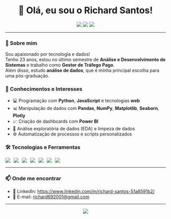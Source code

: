 <h1 align="center">👋 Olá, eu sou o Richard Santos!</h1>

<p align="center">
  <img src="https://img.shields.io/badge/Idade-23%20anos-blue?style=flat-square" />
  <img src="https://img.shields.io/badge/Curso-ADS%20(último%20semestre)-green?style=flat-square" />
  <img src="https://img.shields.io/badge/Cargo-Gestor%20de%20Tráfego-lightgrey?style=flat-square" />
</p>

---

### 🚀 Sobre mim

Sou apaixonado por tecnologia e dados!  
Tenho 23 anos, estou no último semestre de **Análise e Desenvolvimento de Sistemas** e trabalho como **Gestor de Tráfego Pago**.  
Além disso, estudo **análise de dados**, que é minha principal escolha para uma pós-graduação.

### 🧠 Conhecimentos e Interesses

- 💻 Programação com **Python**, **JavaScript** e tecnologias **web**
- 📊 Manipulação de dados com **Pandas**, **NumPy**, **Matplotlib**, **Seaborn**, **Plotly**
- 📈 Criação de dashboards com **Power BI**
- 🧪 Análise exploratória de dados (EDA) e limpeza de dados
- ⚙️ Automatização de processos e scripts personalizados

### 🛠️ Tecnologias e Ferramentas

<div style="display: flex; flex-wrap: wrap; gap: 10px;">
  <img src="https://img.shields.io/badge/-Python-3776AB?style=for-the-badge&logo=python&logoColor=white"/>
  <img src="https://img.shields.io/badge/-Pandas-150458?style=for-the-badge&logo=pandas&logoColor=white"/>
  <img src="https://img.shields.io/badge/-Power%20BI-F2C811?style=for-the-badge&logo=powerbi&logoColor=black"/>
  <img src="https://img.shields.io/badge/-JavaScript-F7DF1E?style=for-the-badge&logo=javascript&logoColor=black"/>
  <img src="https://img.shields.io/badge/-HTML5-E34F26?style=for-the-badge&logo=html5&logoColor=white"/>
  <img src="https://img.shields.io/badge/-CSS3-1572B6?style=for-the-badge&logo=css3&logoColor=white"/>
  <img src="https://img.shields.io/badge/-Git-F05032?style=for-the-badge&logo=git&logoColor=white"/>
</div>

---

### 📫 Onde me encontrar

- 💼 LinkedIn: https://www.linkedin.com/in/richard-santos-51a8591b2/
- 📧 E-mail: richard692001@gmail.com

---

<p align="center">
  <img src="https://github-readme-stats.vercel.app/api/top-langs/?username=Richard-Santosp&layout=compact&langs_count=6&theme=tokyonight" />
</p>
